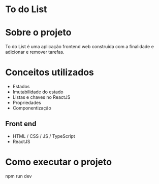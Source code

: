 # To do List

# Sobre o projeto

To do List é uma aplicação frontend web construída com a finalidade e adicionar e remover tarefas.

# Conceitos utilizados
- Estados
- Imutabilidade do estado
- Listas e chaves no ReactJS
- Propriedades
- Componentização
  
## Front end
- HTML / CSS / JS / TypeScript
- ReactJS

# Como executar o projeto
npm run dev

